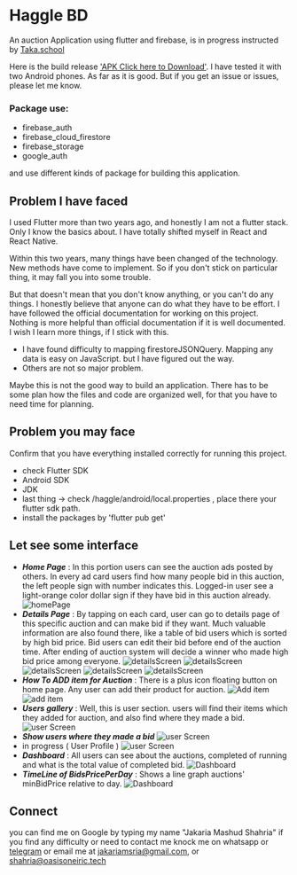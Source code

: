 # Haggle BD

An auction Application using flutter and firebase, is in progress instructed by [Taka.school](https://taka.school)

Here is the build release ['APK Click here to Download'](https://drive.google.com/file/d/1-fJttyLJTVqCyc2g0AlyZX5GLTFotd5H/view?usp=sharing).
I have tested it with two Android phones. As far as it is good. But if you get an issue or issues, please let me know.




### Package use:
- firebase_auth
- firebase_cloud_firestore
- firebase_storage
- google_auth

and use different kinds of package for building this application.

## Problem I have faced

I used Flutter more than two years ago, and honestly I am not a flutter stack.
Only I know the basics about. I have totally shifted myself in React and React Native.

Within this two years, many things have been changed of the technology. 
New methods have come to implement.
So if you don't stick on particular thing, it may fall you into some trouble.

But that doesn't mean that you don't know anything, or you can't do any things.
I honestly believe that anyone can do what they have to be effort. 
I have followed the official documentation for working on this project.
Nothing is more helpful than official documentation if it is well documented.
I wish I learn more things, if I stick with this.

- I have found difficulty to mapping firestoreJSONQuery. Mapping any data is easy on JavaScript. but I have figured out the way.
- Others are not so major problem. 

Maybe this is not the good way to build an application.
There has to be some plan how the files and code are organized  well, for that you have to need time for planning.

## Problem you may face
Confirm that you have everything installed correctly for running this project.

- check Flutter SDK
- Android SDK
- JDK
- last thing -> check /haggle/android/local.properties , place there your flutter sdk path.
- install the packages by 'flutter pub get'

## Let see some interface

- **_Home Page_** : In this portion users can see the auction ads posted by others. In every ad card users find how many people bid in this auction, the left people sign with number indicates this. Logged-in user see a light-orange color dollar sign if they have bid in this auction already.
![homePage](snapShots/Screenshot_20210814-155856_haggle.png "Home Page")
- **_Details Page_** : By tapping on each card, user can go to details page of this specific auction and can make bid if they want. Much valuable information are also found there, like a table of bid users which is sorted by high bid price. Bid users can edit their bid before end of the auction time. After ending of auction system will decide a winner who made high bid price among everyone.
![detailsScreen](snapShots/Screenshot_20210814-154112_haggle.png "Details Page")
![detailsScreen](snapShots/Screenshot_20210814-154145_haggle.png "Details Page after bidding")
![detailsScreen](snapShots/Screenshot_20210814-154204_haggle.png "Details Page edit bid")
![detailsScreen](snapShots/Screenshot_20210814-153837_haggle.png "Details Page when bid time is over no one mad a bid")
![detailsScreen](snapShots/Screenshot_20210814-153817_haggle.png "Details Page winner")
- **_How To ADD item for Auction_** : There is a plus icon floating button on home page. Any user can add their product for auction.
![Add item](snapShots/Screenshot_20210815-104324_haggle.png "Add item")
![add item](snapShots/Screenshot_20210815-104827_haggle.png "select time from auction button")
- **_Users gallery_** : Well, this is user section. users will find their items which they added for auction, and also find where they made a bid.
![user Screen](snapShots/Screenshot_20210814-153735_haggle.png "Users Page")
- **_Show users where they made a bid_**
![user Screen](snapShots/Screenshot_20210814-155000_haggle.png "Users Page")
- in progress ( User Profile )
![user Screen](snapShots/Screenshot_20210814-161629_haggle.png "Users Profile")
- **_Dashboard_** : All users can see about the auctions, completed of running and what is the total value of completed bid.
![Dashboard](snapShots/Screenshot_20210814-234530_haggle.png "Dash board")
- **_TimeLine of BidsPricePerDay_** : Shows a line graph auctions' minBidPrice relative to day.
![Dashboard](snapShots/Screenshot_20210814-235046_haggle.png "TimeLine")

## Connect
you can find me on Google by typing my name "Jakaria Mashud Shahria"
if you find any difficulty or need to contact me knock me on whatsapp or [telegram](https:t.me/jakariamsria)
or email me at [jakariamsria@gmail.com](mailto:jakariamsria@gmail.com),
or [shahria@oasisoneiric.tech](mailto:shahria@oasisoneiric.tech)
